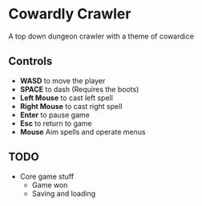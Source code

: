 # Cowardly Crawler
A top down dungeon crawler with a theme of cowardice

## Controls
* **WASD** to move the player
* **SPACE** to dash (Requires the boots)
* **Left Mouse** to cast left spell
* **Right Mouse** to cast right spell
* **Enter** to pause game
* **Esc** to return to game
* **Mouse** Aim spells and operate menus

## TODO
* Core game stuff
  * Game won
  * Saving and loading
